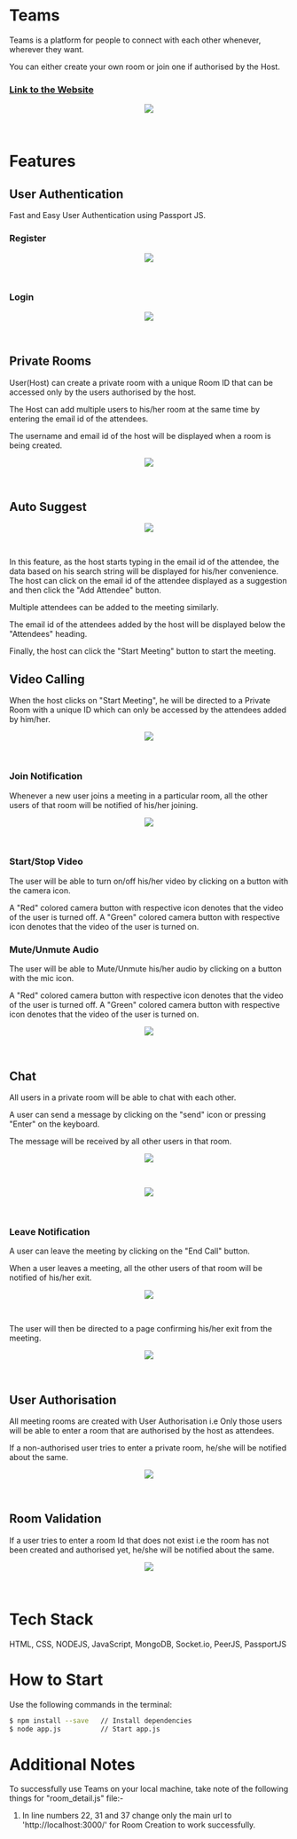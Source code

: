 <!-- # Teams-Clone
<h2>Teams</h2>
<p>Teams is a platform where people can connect from their comfort zones. You can create your own rooms or join one if authorised by the host.</P> -->

<h1>Teams</h2> 

Teams is a platform for people to connect with each other whenever, wherever they want.

You can either create your own room or join one if authorised by the Host.

### [Link to the Website](https://peer-connect.herokuapp.com/)

<p align="center">
    <img src="./public/assets/home.png">
</p>
<br>


# Features

## User Authentication

Fast and Easy User Authentication using Passport JS.

### Register

<p align="center">
    <img src="./public/assets/register.png">
</p>
<br>

### Login

<p align="center">
    <img src="./public/assets/login.png">
</p>
<br>

## Private Rooms

User(Host) can create a private room with a unique Room ID that can be accessed only by the users authorised by the host.

The Host can add multiple users to his/her room at the same time by entering the email id of the attendees.

The username and email id of the host will be displayed when a room is being created.

<p align="center">
    <img src="./public/assets/create_room.png">
</p>
<br>

## Auto Suggest

<p align="center">
    <img src="./public/assets/room_2.png">
</p>
<br>

In this feature, as the host starts typing in the email id of the attendee, the data based on his search string will be displayed for his/her convenience. The host can click on the email id of the attendee displayed as a suggestion and then click the "Add Attendee" button.

Multiple attendees can be added to the meeting similarly.

The email id of the attendees added by the host will be displayed below the "Attendees" heading.

Finally, the host can click the "Start Meeting" button to start the meeting.



## Video Calling

When the host clicks on "Start Meeting", he will be directed to a Private Room with a unique ID which can only be accessed by the attendees added by him/her.

<p align="center">
    <img src="./public/assets/start_meet.png">
</p>
<br>

### Join Notification

Whenever a new user joins a meeting in a particular room, all the other users of that room will be notified of his/her joining.

<p align="center">
    <img src="./public/assets/video_room_2.png">
</p>
<br>

### Start/Stop Video 

The user will be able to turn on/off his/her video by clicking on a button with the camera icon.

A "Red" colored camera button with respective icon denotes that the video of the user is turned off.
A "Green" colored camera button with respective icon denotes that the video of the user is turned on.

### Mute/Unmute Audio

The user will be able to Mute/Unmute his/her audio by clicking on a button with the mic icon.

A "Red" colored camera button with respective icon denotes that the video of the user is turned off.
A "Green" colored camera button with respective icon denotes that the video of the user is turned on.

<p align="center">
    <img src="./public/assets/video_func.png">
</p>
<br>


## Chat 

All users in a private room will be able to chat with each other.

A user can send a message by clicking on the "send" icon or pressing "Enter" on the keyboard.

The message will be received by all other users in that room.

<p align="center">
    <img src="./public/assets/video_room_3.png">
</p>
<br>

<p align="center">
    <img src="./public/assets/video_room_4.png">
</p>
<br>


### Leave Notification

A user can leave the meeting by clicking on the "End Call" button.

When a user leaves a meeting, all the other users of that room will be notified of his/her exit.

<p align="center">
    <img src="./public/assets/end_call_1.png">
</p>
<br>

The user will then be directed to a page confirming his/her exit from the meeting.

<p align="center">
    <img src="./public/assets/end_call.png">
</p>
<br>


## User Authorisation

All meeting rooms are created with User Authorisation i.e Only those users will be able to enter a room that are authorised by the host as attendees.

If a non-authorised user tries to enter a private room, he/she will be notified about the same.

<p align="center">
    <img src="./public/assets/no_access.png">
</p>
<br>


## Room Validation

If a user tries to enter a room Id that does not exist i.e the room has not been created and authorised yet, he/she will be notified about the same.

<p align="center">
    <img src="./public/assets/does_not_exist.png">
</p>
<br>


# Tech Stack

HTML, CSS, NODEJS, JavaScript, MongoDB, Socket.io, PeerJS, PassportJS


# How to Start

Use the following commands in the terminal:

```bash
$ npm install --save   // Install dependencies
$ node app.js          // Start app.js
```

# Additional Notes

To successfully use Teams on your local machine, take note of the following things for "room_detail.js" file:-

1. In line numbers 22, 31 and 37 change only the main url to 'http://localhost:3000/' for Room Creation to work successfully.   